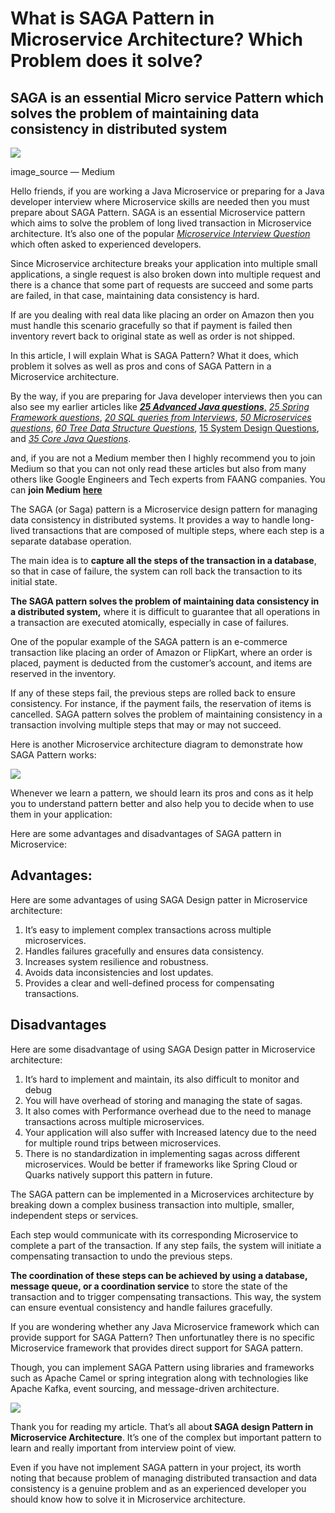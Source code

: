 # What is SAGA Pattern in Microservice Architecture? Which Problem does it solve?
SAGA is an essential Micro service Pattern which solves the problem of maintaining data consistency in distributed system
-------------------------------------------------------------------------------------------------------------------------

![](https://miro.medium.com/v2/resize:fit:700/0*Z0HAW1vkF5x-V5Zt.png)

image_source — Medium

Hello friends, if you are working a Java Microservice or preparing for a Java developer interview where Microservice skills are needed then you must prepare about SAGA Pattern. SAGA is an essential Microservice pattern which aims to solve the problem of long lived transaction in Microservice architecture. It’s also one of the popular [_Microservice Interview Question_](https://medium.com/javarevisited/50-microservices-interview-questions-for-java-programmers-70a4a68c4349) which often asked to experienced developers.

Since Microservice architecture breaks your application into multiple small applications, a single request is also broken down into multiple request and there is a chance that some part of requests are succeed and some parts are failed, in that case, maintaining data consistency is hard.

If are you dealing with real data like placing an order on Amazon then you must handle this scenario gracefully so that if payment is failed then inventory revert back to original state as well as order is not shipped.

In this article, I will explain What is SAGA Pattern? What it does, which problem it solves as well as pros and cons of SAGA Pattern in a Microservice architecture.

By the way, if you are preparing for Java developer interviews then you can also see my earlier articles like [**_25 Advanced Java questions_**,](https://medium.com/javarevisited/200-coursera-plus-discount-and-best-new-year-deals-for-developers-in-2023-eb2b682575?source=post_page-----87b243276134----0----------------------------) [_25 Spring Framework questions_](https://medium.com/javarevisited/25-spring-framework-interview-questions-for-1-to-3-years-experienced-java-programmers-567f268ed897), [_20 SQL queries from Interviews_](https://medium.com/javarevisited/20-sql-queries-for-programming-interviews-a7b5a7ea8144?source=user_profile---------0----------------------------), [_50 Microservices questions_](https://medium.com/javarevisited/50-microservices-interview-questions-for-java-programmers-70a4a68c4349?source=user_profile---------3----------------------------),  [_60 Tree Data Structure Questions_](https://medium.com/javarevisited/top-60-tree-data-structure-coding-interview-questions-every-programmer-should-solve-89c4dbda7c5a?source=user_profile---------2----------------------------), [15 System Design Questions](https://medium.com/javarevisited/7-system-design-problems-to-crack-software-engineering-interviews-in-2023-13a518467c3e?source=user_profile---------14----------------------------), and [_35 Core Java Questions_](https://medium.com/javarevisited/top-10-java-interview-questions-for-3-to-4-years-experienced-programmers-c4bf6d8b5e7b).

and, if you are not a Medium member then I highly recommend you to join Medium so that you can not only read these articles but also from many others like Google Engineers and Tech experts from FAANG companies. You can **join Medium** [**here**](https://medium.com/@somasharma_81597/membership)

The SAGA (or Saga) pattern is a Microservice design pattern for managing data consistency in distributed systems. It provides a way to handle long-lived transactions that are composed of multiple steps, where each step is a separate database operation.

The main idea is to **capture all the steps of the transaction in a database**, so that in case of failure, the system can roll back the transaction to its initial state.

**The SAGA pattern solves the problem of maintaining data consistency in a distributed system,** where it is difficult to guarantee that all operations in a transaction are executed atomically, especially in case of failures.

One of the popular example of the SAGA pattern is an e-commerce transaction like placing an order of Amazon or FlipKart, where an order is placed, payment is deducted from the customer’s account, and items are reserved in the inventory.

If any of these steps fail, the previous steps are rolled back to ensure consistency. For instance, if the payment fails, the reservation of items is cancelled. SAGA pattern solves the problem of maintaining consistency in a transaction involving multiple steps that may or may not succeed.

Here is another Microservice architecture diagram to demonstrate how SAGA Pattern works:

![](https://miro.medium.com/v2/resize:fit:700/0*JXm6bdoeZoSe2n3R)

Whenever we learn a pattern, we should learn its pros and cons as it help you to understand pattern better and also help you to decide when to use them in your application:

Here are some advantages and disadvantages of SAGA pattern in Microservice:

Advantages:
-----------

Here are some advantages of using SAGA Design patter in Microservice architecture:

1.  It’s easy to implement complex transactions across multiple microservices.
2.  Handles failures gracefully and ensures data consistency.
3.  Increases system resilience and robustness.
4.  Avoids data inconsistencies and lost updates.
5.  Provides a clear and well-defined process for compensating transactions.

Disadvantages
-------------

Here are some disadvantage of using SAGA Design patter in Microservice architecture:

1.  It’s hard to implement and maintain, its also difficult to monitor and debug
2.  You will have overhead of storing and managing the state of sagas.
3.  It also comes with Performance overhead due to the need to manage transactions across multiple microservices.
4.  Your application will also suffer with Increased latency due to the need for multiple round trips between microservices.
5.  There is no standardization in implementing sagas across different microservices. Would be better if frameworks like Spring Cloud or Quarks natively support this pattern in future.

The SAGA pattern can be implemented in a Microservices architecture by breaking down a complex business transaction into multiple, smaller, independent steps or services.

Each step would communicate with its corresponding Microservice to complete a part of the transaction. If any step fails, the system will initiate a compensating transaction to undo the previous steps.

**The coordination of these steps can be achieved by using a database, message queue, or a coordination service** to store the state of the transaction and to trigger compensating transactions. This way, the system can ensure eventual consistency and handle failures gracefully.

If you are wondering whether any Java Microservice framework which can provide support for SAGA Pattern? Then unfortunatley there is no specific Microservice framework that provides direct support for SAGA pattern.

Though, you can implement SAGA Pattern using libraries and frameworks such as Apache Camel or spring integration along with technologies like Apache Kafka, event sourcing, and message-driven architecture.

![](https://miro.medium.com/v2/resize:fit:700/0*c1DNbbIAFNHYH1mi.png)

Thank you for reading my article. That’s all abou**t SAGA design Pattern in Microservice Architecture**. It’s one of the complex but important pattern to learn and really important from interview point of view.

Even if you have not implement SAGA pattern in your project, its worth noting that because problem of managing distributed transaction and data consistency is a genuine problem and as an experienced developer you should know how to solve it in Microservice architecture.
